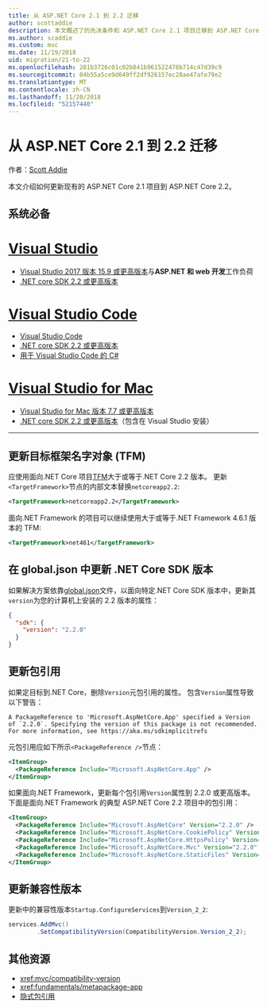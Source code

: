 ```yaml
---
title: 从 ASP.NET Core 2.1 到 2.2 迁移
author: scottaddie
description: 本文概述了的先决条件和 ASP.NET Core 2.1 项目迁移到 ASP.NET Core 2.2 的最常见步骤。
ms.author: scaddie
ms.custom: mvc
ms.date: 11/19/2018
uid: migration/21-to-22
ms.openlocfilehash: 281b3726c01c02b841b961522478b714c47d39c9
ms.sourcegitcommit: 04b55a5ce9d649ff2df926157ec28ae47afe79e2
ms.translationtype: MT
ms.contentlocale: zh-CN
ms.lasthandoff: 11/20/2018
ms.locfileid: "52157440"
---
```

# <a name="migrate-from-aspnet-core-21-to-22"></a>从 ASP.NET Core 2.1 到 2.2 迁移

作者：[Scott Addie](https://github.com/scottaddie)

本文介绍如何更新现有的 ASP.NET Core 2.1 项目到 ASP.NET Core 2.2。

## <a name="prerequisites"></a>系统必备

# <a name="visual-studiotabvisual-studio"></a>[Visual Studio](#tab/visual-studio)

* [Visual Studio 2017 版本 15.9 或更高版本](https://www.visualstudio.com/downloads/)与**ASP.NET 和 web 开发**工作负荷
* [.NET core SDK 2.2 或更高版本](https://www.microsoft.com/net/download/all)

# <a name="visual-studio-codetabvisual-studio-code"></a>[Visual Studio Code](#tab/visual-studio-code)

* [Visual Studio Code](https://code.visualstudio.com/download)
* [.NET core SDK 2.2 或更高版本](https://www.microsoft.com/net/download/all)
* [用于 Visual Studio Code 的 C#](https://marketplace.visualstudio.com/items?itemName=ms-vscode.csharp)

# <a name="visual-studio-for-mactabvisual-studio-mac"></a>[Visual Studio for Mac](#tab/visual-studio-mac)

* [Visual Studio for Mac 版本 7.7 或更高版本](https://www.visualstudio.com/downloads/)
* [.NET core SDK 2.2 或更高版本](https://www.microsoft.com/net/download/all)（包含在 Visual Studio 安装）

---

## <a name="update-target-framework-moniker-tfm"></a>更新目标框架名字对象 (TFM)

应使用面向.NET Core 项目[TFM](/dotnet/standard/frameworks#referring-to-frameworks)大于或等于.NET Core 2.2 版本。 更新`<TargetFramework>`节点的内部文本替换`netcoreapp2.2`:

```xml
<TargetFramework>netcoreapp2.2</TargetFramework>
```

面向.NET Framework 的项目可以继续使用大于或等于.NET Framework 4.6.1 版本的 TFM:

```xml
<TargetFramework>net461</TargetFramework>
```

## <a name="update-net-core-sdk-version-in-globaljson"></a>在 global.json 中更新 .NET Core SDK 版本

如果解决方案依靠[global.json](/dotnet/core/tools/global-json)文件，以面向特定.NET Core SDK 版本中，更新其`version`为您的计算机上安装的 2.2 版本的属性：

```json
{
  "sdk": {
    "version": "2.2.0"
  }
}
```

## <a name="update-package-references"></a>更新包引用

如果定目标到.NET Core，删除`Version`元包引用的属性。 包含`Version`属性导致以下警告：

```console
A PackageReference to 'Microsoft.AspNetCore.App' specified a Version of `2.2.0`. Specifying the version of this package is not recommended. For more information, see https://aka.ms/sdkimplicitrefs
```

元包引用应如下所示`<PackageReference />`节点：

```xml
<ItemGroup>
  <PackageReference Include="Microsoft.AspNetCore.App" />
</ItemGroup>
```

如果面向.NET Framework，更新每个包引用`Version`属性到 2.2.0 或更高版本。 下面是面向.NET Framework 的典型 ASP.NET Core 2.2 项目中的包引用：

```xml
<ItemGroup>
  <PackageReference Include="Microsoft.AspNetCore" Version="2.2.0" />
  <PackageReference Include="Microsoft.AspNetCore.CookiePolicy" Version="2.2.0" />
  <PackageReference Include="Microsoft.AspNetCore.HttpsPolicy" Version="2.2.0"/>
  <PackageReference Include="Microsoft.AspNetCore.Mvc" Version="2.2.0" />
  <PackageReference Include="Microsoft.AspNetCore.StaticFiles" Version="2.2.0" />
</ItemGroup>
```

## <a name="update-compatibility-version"></a>更新兼容性版本

更新中的兼容性版本`Startup.ConfigureServices`到`Version_2_2`:

```csharp
services.AddMvc()
        .SetCompatibilityVersion(CompatibilityVersion.Version_2_2);
```

## <a name="additional-resources"></a>其他资源

* <xref:mvc/compatibility-version>
* <xref:fundamentals/metapackage-app>
* [隐式包引用](/dotnet/core/tools/csproj#implicit-package-references)
